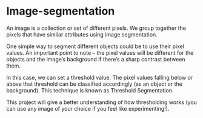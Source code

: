 # Image-segmentation
An image is a collection or set of different pixels. We group together the pixels that have similar attributes using image segmentation.


One simple way to segment different objects could be to use their pixel values. An important point to note – the pixel values will be different for the objects and the image’s background if there’s a sharp contrast between them.

In this case, we can set a threshold value. The pixel values falling below or above that threshold can be classified accordingly (as an object or the background). This technique is known as Threshold Segmentation.

This project will give a better understanding of how thresholding works (you can use any image of your choice if you feel like experimenting!).
